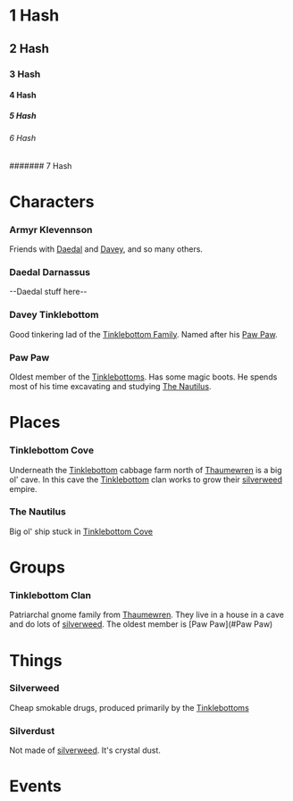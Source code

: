 # 1 Hash
## 2 Hash
### 3 Hash
#### 4 Hash
##### 5 Hash
###### 6 Hash
####### 7 Hash

# Characters
### Armyr Klevennson
Friends with [Daedal](#Deadal-Darnassus) and [Davey](#Davey-Tinklebottom), and so many others.

### Daedal Darnassus
--Daedal stuff here--

### Davey Tinklebottom
Good tinkering lad of the [Tinklebottom Family](#Tinklebottom-Clan). Named after his [Paw Paw](#Paw-Paw).

### Paw Paw
Oldest member of the [Tinklebottoms](#Tinklebottom-Clan). Has some magic boots. He spends most of his time excavating and studying [The Nautilus](#The-Nautilus).

# Places
### Tinklebottom Cove
Underneath the [Tinklebottom](#Tinklebottom-Clan) cabbage farm north of [Thaumewren](#Thaumewren) is a big ol' cave.
In this cave the [Tinklebottom](#Tinklebottom-Clan) clan works to grow their [silverweed](#Silverweed) empire.

### The Nautilus
Big ol' ship stuck in [Tinklebottom Cove](#Tinklebottom-Cove)

# Groups
### Tinklebottom Clan
Patriarchal gnome family from [Thaumewren](#Thaumewren). They live in a house in a cave and do lots of [silverweed](#Silverweed).
The oldest member is [Paw Paw](#Paw Paw)

# Things
### Silverweed
Cheap smokable drugs, produced primarily by the [Tinklebottoms](#Tinklebottom-Clan)

### Silverdust
Not made of [silverweed](#Silverweed). It's crystal dust.


###


# Events
